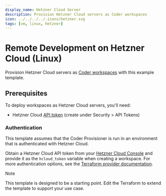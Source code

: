 ```yaml
---
display_name: Hetzner Cloud Server
description: Provision Hetzner Cloud servers as Coder workspaces
icon: ../../../../.icons/hetzner.svg
tags: [vm, linux, hetzner]
---
```


# Remote Development on Hetzner Cloud (Linux)

Provision Hetzner Cloud servers as [Coder workspaces](https://coder.com/docs/workspaces) with this example template.

## Prerequisites

To deploy workspaces as Hetzner Cloud servers, you'll need:

- Hetzner Cloud [API token](https://console.hetzner.cloud/projects) (create under Security > API Tokens)

### Authentication

This template assumes that the Coder Provisioner is run in an environment that is authenticated with Hetzner Cloud.

Obtain a Hetzner Cloud API token from your [Hetzner Cloud Console](https://console.hetzner.cloud/projects) and provide it as the `hcloud_token` variable when creating a workspace.
For more authentication options, see the [Terraform provider documentation](https://registry.terraform.io/providers/hetznercloud/hcloud/latest/docs#authentication).

> [!NOTE]
> This template is designed to be a starting point. Edit the Terraform to extend the template to support your use case.

